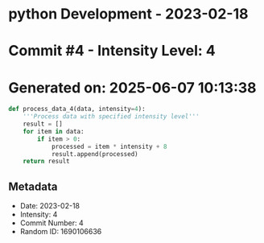 ﻿# python Development - 2023-02-18
# Commit #4 - Intensity Level: 4
# Generated on: 2025-06-07 10:13:38
```python
def process_data_4(data, intensity=4):
    '''Process data with specified intensity level'''
    result = []
    for item in data:
        if item > 0:
            processed = item * intensity + 8
            result.append(processed)
    return result
```
## Metadata
- Date: 2023-02-18
- Intensity: 4
- Commit Number: 4
- Random ID: 1690106636
